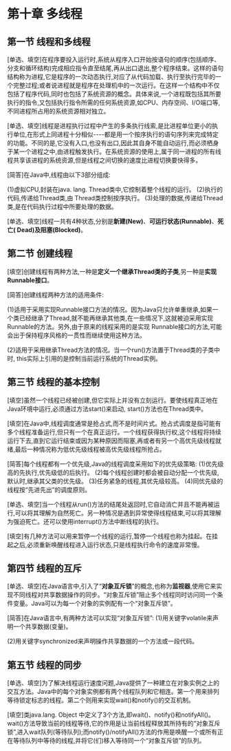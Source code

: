 # 第十章 多线程

## 第一节 线程和多线程

[单选、填空]在程序要投入运行时,系统从程序入口开始按语句的顺序(包括顺序、分支和循环结构)完成相应指令直至结尾,再从出口退出,整个程序结束。这样的语句结构称为进程,它是程序的一次动态执行,对应了从代码加载、执行至执行完毕的一个完整过程;或者说进程就是程序在处理机中的一次运行。在这样一个结构中不仅包括了程序代码,同时也包括了系统资源的概念。具体来说,一个进程既包括其所要执行的指令,又包括执行指令所需的任何系统资源,如CPU、内存空间、I/O端口等,不同进程所占用的系统资源相对独立。

[单选、填空]线程是进程执行过程中产生的多条执行线索,是比进程单位更小的执行单位,在形式上同进程十分相似----都是用一个按序执行的语句序列来完成特定的功能。不同的是,它没有入口,也没有出口,因此其自身不能自动运行,而必须栖身于某一个进程之中,由进程触发执行。在系统资源的使用上,属于同一进程的所有线程共享该进程的系统资源,但是线程之间切换的速度比进程切换要快得多。

[简答]在Java中,线程由以下3部分组成:

(1)虚拟CPU,封装在java. lang. Thread类中,它控制着整个线程的运行。
(2)执行的代码,传递给Thread类,由 Thread类控制按序执行。
(3)处理的数据,传递给Thread类,是在代码执行过程中所要处理的数据。

[单选、填空]线程一共有4种状态,分别是**新建(New)**、**可运行状态(Runnable)**、**死亡( Dead)**及**阻塞(Blocked)**。

## 第二节 创建线程

[填空]创建线程有两种方法,一种是**定义一个继承Thread类的子类**,另一种是**实现Runnable接口**。

[简答]创建线程两种方法的适用条件:

(1)适用于采用实现Runnable接口方法的情况。因为Java只允许单重继承,如果一个类已经继承了Thread,就不能再继承其他类,在一些情况下,这就被迫采用实现Runnable的方法。另外,由于原来的线程采用的是实现 Runnable接口的方法,可能会出于保持程序风格的一贯性而继续使用这种方法。

(2)适用于采用继承Thread方法的情况。当一个run()方法置于Thread类的子类中时, this实际上引用的是控制当前运行系统的Thread实例。

## 第三节 线程的基本控制

[填空]虽然一个线程已经被创建,但它实际上并没有立刻运行。要使线程真正地在Java环境中运行,必须通过方法start()来启动, start()方法也在Thread类中。

[填空]在Java中,线程调度通常是抢占式,而不是时间片式。抢占式调度是指可能有多个线程准备运行,但只有一个在真正运行。一个线程获得执行权,这个线程将持续运行下去,直到它运行结束或因为某种原因而阻塞,再或者有另一个高优先级线程就绪,最后一种情况称为低优先级线程被高优先级线程所抢占。

[简答]每个线程都有一个优先级,Java的线程调度采用如下的优先级策略:
(1)优先级高的先执行,优先级低的后执行。
(2)每个线程创建时都会被自动分配一个优先级,默认时,继承其父类的优先级。
(3)任务紧急的线程,其优先级较高。
(4)同优先级的线程按“先进先出”的调度原则。

[单选、填空]当一个线程从run()方法的结尾处返回时,它自动消亡并且不能再被运行,可以将其理解为自然死亡。另一种情况是遇到异常使得线程结束,可以将其理解为强迫死亡。还可以使用interrupt()方法中断线程的执行。

[填空]有几种方法可以用来暂停一个线程的运行,暂停一个线程也称为挂起。在挂起之后,必须重新唤醒线程进入运行状态,只是线程执行命令的速度非常慢。

## 第四节 线程的互斥

[单选、填空]在Java语言中,引入了“**对象互斥锁**”的概念,也称为**监视器**,使用它来实现不同线程对共享数据操作的同步。“对象互斥锁”阻止多个线程同时访问同一个条件变量。Java可以为每一个对象的实例配有一个“对象互斥锁”。

[简答]在Java语言中,有两种方法可以实现“对象互斥锁”:
(1)用关键字volatile来声明一个共享数据(变量)。

(2)用关键字synchronized来声明操作共享数据的一个方法或一段代码。

## 第五节 线程的同步

[单选、填空]为了解决线程运行速度问题,Java提供了一种建立在对象实例之上的交互方法。Java中的每个对象实例都有两个线程队列和它相连。第一个用来排列等待锁定标志的线程。第二个则用来实现wait()和notify()的交互机制。

[填空]类java.lang. Object 中定义了3个方法,即wait()、notify()和notifyAll()。wait()方法导致当前的线程等待,它的作用是让当前线程释放其所持有的“对象互斥锁”,进入wait队列(等待队列);而notify()/notifyAll()方法的作用是唤醒一个或所有正在等待队列中等待的线程,并将它(们)移入等待同一个“对象互斥锁”的队列。
